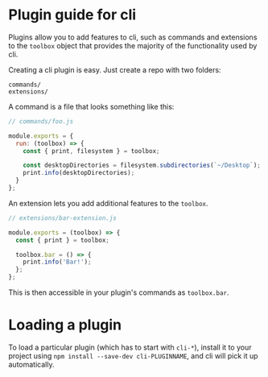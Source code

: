 # Plugin guide for cli

Plugins allow you to add features to cli, such as commands and
extensions to the `toolbox` object that provides the majority of the functionality
used by cli.

Creating a cli plugin is easy. Just create a repo with two folders:

```
commands/
extensions/
```

A command is a file that looks something like this:

```js
// commands/foo.js

module.exports = {
  run: (toolbox) => {
    const { print, filesystem } = toolbox;

    const desktopDirectories = filesystem.subdirectories(`~/Desktop`);
    print.info(desktopDirectories);
  }
};
```

An extension lets you add additional features to the `toolbox`.

```js
// extensions/bar-extension.js

module.exports = (toolbox) => {
  const { print } = toolbox;

  toolbox.bar = () => {
    print.info('Bar!');
  };
};
```

This is then accessible in your plugin's commands as `toolbox.bar`.

# Loading a plugin

To load a particular plugin (which has to start with `cli-*`),
install it to your project using `npm install --save-dev cli-PLUGINNAME`,
and cli will pick it up automatically.
